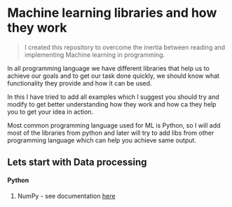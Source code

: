 # Machine learning libraries and how they work

> I created this repository to overcome the inertia between reading and implementing Machine learning in programming. 

In all programming language we have different libraries that help us to achieve our goals and to get our task done quickly, we should know what functionality they provide and how it can be used.

In this I have tried to add all examples which I suggest you should try and modify to get better understanding how they work and how ca they help you to get your idea in action.

Most common programming language used for ML is Python, so I will add most of the libraries from python and later will try to add libs from other programming language which can help you achieve same output.





## Lets start with Data processing 

#### Python

1. NumPy - see documentation [here](Python/numpy.md)